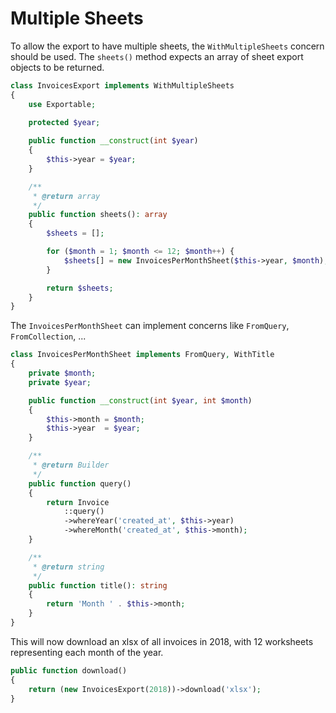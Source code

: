 # Multiple Sheets

To allow the export to have multiple sheets, the `WithMultipleSheets` concern should be used. 
The `sheets()` method expects an array of sheet export objects to be returned.

```php
class InvoicesExport implements WithMultipleSheets
{
    use Exportable;

    protected $year;
    
    public function __construct(int $year)
    {
        $this->year = $year;
    }

    /**
     * @return array
     */
    public function sheets(): array
    {
        $sheets = [];

        for ($month = 1; $month <= 12; $month++) {
            $sheets[] = new InvoicesPerMonthSheet($this->year, $month);
        }

        return $sheets;
    }
}
```

The `InvoicesPerMonthSheet` can implement concerns like `FromQuery`, `FromCollection`, ... 

```php
class InvoicesPerMonthSheet implements FromQuery, WithTitle
{
    private $month;
    private $year;

    public function __construct(int $year, int $month)
    {
        $this->month = $month;
        $this->year  = $year;
    }

    /**
     * @return Builder
     */
    public function query()
    {
        return Invoice
            ::query()
            ->whereYear('created_at', $this->year)
            ->whereMonth('created_at', $this->month);
    }

    /**
     * @return string
     */
    public function title(): string
    {
        return 'Month ' . $this->month;
    }
}
```

This will now download an xlsx of all invoices in 2018, with 12 worksheets representing each month of the year.

```php
public function download() 
{
    return (new InvoicesExport(2018))->download('xlsx');
}
```
